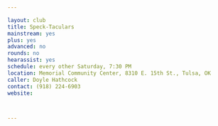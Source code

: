 ```yaml
---

layout: club
title: Speck-Taculars
mainstream: yes
plus: yes
advanced: no
rounds: no
hearassist: yes
schedule: every other Saturday, 7:30 PM
location: Memorial Community Center, 8310 E. 15th St., Tulsa, OK
caller: Doyle Hathcock
contact: (918) 224-6903
website: 



---
```


